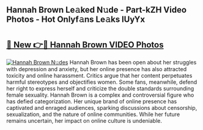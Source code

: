 ## Hannah Brown Le𝚊ked N𝚞de - Part-kZH Video Photos - Hot Onlyf𝚊ns Le𝚊ks lUyYx

# <h2><a href="http://ab57903.deff.icu/?id=Hannah+Brown">🔗 New 👉🔴 Hannah Brown VIDEO Photos</a></h2>

[![Hannah Brown N𝚞des](https://i.imgur.com/rIISA9y.gif)](http://ab57903.deff.icu/?id=Hannah+Brown)
Hannah Brown has been open about her struggles with depression and anxiety, but her online presence has also attracted toxicity and online harassment. Critics argue that her content perpetuates harmful stereotypes and objectifies women. Some fans, meanwhile, defend her right to express herself and criticize the double standards surrounding female sexuality. Hannah Brown is a complex and controversial figure who has defied categorization. Her unique brand of online presence has captivated and enraged audiences, sparking discussions about censorship, sexualization, and the nature of online communities. While her future remains uncertain, her impact on online culture is undeniable.
